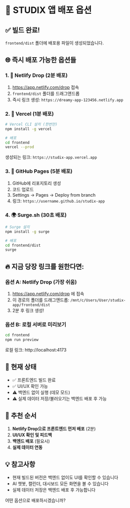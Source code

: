 # 🚀 STUDIX 앱 배포 옵션

## ✅ 빌드 완료!
`frontend/dist` 폴더에 배포용 파일이 생성되었습니다.

## 🌐 즉시 배포 가능한 옵션들

### 1. 📎 Netlify Drop (2분 배포)
1. https://app.netlify.com/drop 접속
2. `frontend/dist` 폴더를 드래그앤드롭
3. 즉시 링크 생성: `https://dreamy-app-123456.netlify.app`

### 2. 🔗 Vercel (1분 배포)
```bash
# Vercel CLI 설치 (한번만)
npm install -g vercel

# 배포
cd frontend
vercel --prod
```
생성되는 링크: `https://studix-app.vercel.app`

### 3. 📄 GitHub Pages (5분 배포)
1. GitHub에 리포지토리 생성
2. 코드 업로드
3. Settings → Pages → Deploy from branch
4. 링크: `https://username.github.io/studix-app`

### 4. 🌍 Surge.sh (30초 배포)
```bash
# Surge 설치
npm install -g surge

# 배포
cd frontend/dist
surge
```

## 🔥 지금 당장 링크를 원한다면:

### 옵션 A: Netlify Drop (가장 쉬움)
1. https://app.netlify.com/drop 에 접속
2. 이 경로의 폴더를 드래그앤드롭: `/mnt/c/Users/User/studix-app/frontend/dist`
3. 2분 후 링크 생성!

### 옵션 B: 로컬 서버로 미리보기
```bash
cd frontend
npm run preview
```
로컬 링크: http://localhost:4173

## 📱 현재 상태
- ✅ 프론트엔드 빌드 완료
- ✅ UI/UX 확인 가능  
- ⚠️ 백엔드 없이 실행 (데모 모드)
- ⚠️ 실제 데이터 저장/불러오기는 백엔드 배포 후 가능

## 🎯 추천 순서
1. **Netlify Drop으로 프론트엔드 먼저 배포** (2분)
2. **UI/UX 확인 및 피드백**
3. **백엔드 배포** (필요시)
4. **실제 데이터 연동**

## 💡 참고사항
- 현재 빌드된 버전은 백엔드 없이도 UI를 확인할 수 있습니다
- AI 챗봇, 캘린더, 대시보드 모든 화면을 볼 수 있습니다
- 실제 데이터 저장은 백엔드 배포 후 가능합니다

어떤 옵션으로 배포하시겠습니까?